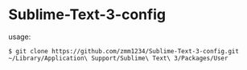 # Sublime-Text-3-config
usage: 

    $ git clone https://github.com/zmm1234/Sublime-Text-3-config.git ~/Library/Application\ Support/Sublime\ Text\ 3/Packages/User
